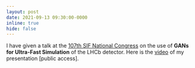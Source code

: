 ```yaml
---
layout: post
date: 2021-09-13 09:30:00-0000
inline: true
hide: false
---
```


I have given a talk at the [107th SIF National Congress](https://en.sif.it/activities/congress/107) on the use of **GANs for Ultra-Fast Simulation** of the LHCb detector. Here is the [video](https://materiali.jmax.pics/materiale/simulating-the-lhcb-detector-with-generative-adversarial-networks/?u=2445) of my presentation [public access].
